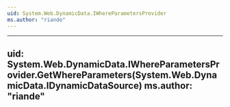 ```yaml
---
uid: System.Web.DynamicData.IWhereParametersProvider
ms.author: "riande"
---
```


---
uid: System.Web.DynamicData.IWhereParametersProvider.GetWhereParameters(System.Web.DynamicData.IDynamicDataSource)
ms.author: "riande"
---

